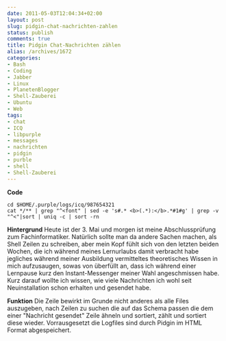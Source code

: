 ```yaml
---
date: 2011-05-03T12:04:34+02:00
layout: post
slug: pidgin-chat-nachrichten-zahlen
status: publish
comments: true
title: Pidgin Chat-Nachrichten zählen
alias: /archives/1672
categories:
- Bash
- Coding
- Jabber
- Linux
- PlanetenBlogger
- Shell-Zauberei
- Ubuntu
- Web
tags:
- chat
- ICQ
- libpurple
- messages
- nachrichten
- pidgin
- purble
- shell
- Shell-Zauberei
---
```


**Code**
```
cd $HOME/.purple/logs/icq/987654321
cat */** | grep "^<font" | sed -e 's#.* <b>(.*):</b>.*#1#g' | grep -v "^<"|sort | uniq -c | sort -rn
```


**Hintergrund**
Heute ist der 3. Mai und morgen ist meine Abschlussprüfung zum Fachinformatiker. Natürlich sollte man da andere Sachen machen, als Shell Zeilen zu schreiben, aber mein Kopf fühlt sich von den letzten beiden Wochen, die ich während meines Lernurlaubs damit verbracht habe jegliches während meiner Ausbildung vermitteltes theoretisches Wissen in mich aufzusaugen, sowas von überfüllt an, dass ich während einer Lernpause kurz den Instant-Messenger meiner Wahl angeschmissen habe. Kurz darauf wollte ich wissen, wie viele Nachrichten ich wohl seit Neuinstallation schon erhalten und gesendet habe.

**Funktion**
Die Zeile bewirkt im Grunde nicht anderes als alle Files auszugeben, nach Zeilen zu suchen die auf das Schema passen die dem einer "Nachricht gesendet" Zeile ähneln und sortiert, zählt und sortiert diese wieder. Vorrausgesetzt die Logfiles sind durch Pidgin im HTML Format abgespeichert.

